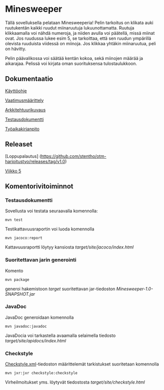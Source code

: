 # Minesweeper

Tällä sovelluksella pelataan Minesweeperia! Pelin tarkoitus on klikata auki ruutukentän kaikki ruudut miinaruutuja lukuunottamatta. Ruutuja klikkaamalla voi nähdä numeroja, ja niiden avulla voi päätellä, missä miinat ovat. Jos ruudussa lukee esim 5, se tarkoittaa, että sen ruudun ympärillä olevista ruuduista viidessä on miinoja. Jos klikkaa yhtäkin miinaruutua, peli on hävitty.    

Pelin päävalikossa voi säätää kentän kokoa, sekä miinojen määrää ja aikarajaa. Pelissä voi kirjata oman suorituksensa tulostaulukkoon.

## Dokumentaatio

[Käyttöohje](https://github.com/stentho/otm-harjoitustyo/blob/master/Minesweeper/dokumentaatio/kayttoohje.md)

[Vaatimusmäärittely](https://github.com/stentho/otm-harjoitustyo/blob/master/Minesweeper/dokumentaatio/vaatimusmaarittely.md)

[Arkkitehtuurikuvaus](https://github.com/stentho/otm-harjoitustyo/blob/master/Minesweeper/dokumentaatio/arkkitehtuuri.md)

[Testausdokumentti](https://github.com/stentho/otm-harjoitustyo/blob/master/Minesweeper/dokumentaatio/testausdokumentti.md)

[Työaikakirjanpito](https://github.com/stentho/otm-harjoitustyo/blob/master/Minesweeper/dokumentaatio/tuntikirjanpito.md)

## Releaset

[Loppupalautus] (https://github.com/stentho/otm-harjoitustyo/releases/tag/v1.0)

[Viikko 5](https://github.com/stentho/otm-harjoitustyo/releases/tag/viikko5)

## Komentorivitoiminnot

### Testausdokumentti

Sovellusta voi testata seuraavalla komennolla:

```
mvn test
```

Testikattavuusraportin voi luoda komennolla

```
mvn jacoco:report
```
Kattavuusraportti löytyy kansiosta _target/site/jacoco/index.html_

### Suoritettavan jarin generointi

Komento

```
mvn package
```

generoi hakemistoon _target_ suoritettavan jar-tiedoston _Minesweeper-1.0-SNAPSHOT.jar_

### JavaDoc

JavaDoc generoidaan komennolla

```
mvn javadoc:javadoc
```

JavaDocia voi tarkastella avaamalla selaimella tiedosto _target/site/apidocs/index.html_

### Checkstyle

[Checkstyle.xml](https://github.com/stentho/otm-harjoitustyo/blob/master/Minesweeper/checkstyle.xml)-tiedoston määrittelemät tarkistukset suoritetaan komennolla

```
mvn jxr:jxr checkstyle:checkstyle
```

Virheilmoitukset yms. löytyvät tiedostosta _target/site/checkstyle.html_
